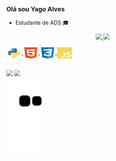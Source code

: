 ### Olá sou Yago Alves

-  Estudante de ADS 🎓

<!--
**yagoalvess/yagoalvess** is a ✨ _special_ ✨ repository because its `README.md` (this file) appears on your GitHub profile.

Here are some ideas to get you started:

- 🔭 I’m currently working on ...
- 🌱 I’m currently learning ...
- 👯 I’m looking to collaborate on ...
- 🤔 I’m looking for help with ...
- 💬 Ask me about ...
- 📫 How to reach me: ...
- 😄 Pronouns: ...
- ⚡ Fun fact: ...
-->




<div align="center">
  <a href="https://github.com/yagoalvess">
  <img height="180em" src="https://github-readme-stats.vercel.app/api?username=yagoalvess&show_icons=true&theme=highcontrast" />
  <img height="180em" src="https://github-readme-stats.vercel.app/api/top-langs/?username=yagoalvess&layout=compact&theme=highcontrast" />
</div>




<div style="display: inline_block"><br>
  <img align="center" alt="Yago_Python" height="30" width="40" src="https://raw.githubusercontent.com/devicons/devicon/master/icons/python/python-original.svg">
  <img align="center" alt="Yago_HTML" height="30" width="40" src="https://raw.githubusercontent.com/devicons/devicon/master/icons/html5/html5-original.svg">
  <img align="center" alt="Yago_CSS" height="30" width="40" src="https://raw.githubusercontent.com/devicons/devicon/master/icons/css3/css3-original.svg">
  <img align="center" alt="Yago_Js" height="30" width="40" src="https://raw.githubusercontent.com/devicons/devicon/master/icons/javascript/javascript-plain.svg">
  
</div>

##

<div> 
  <a href="mailto:yagoalves455@gmail.com"><img src="https://img.shields.io/badge/-Gmail-%23333?style=for-the-badge&logo=gmail&logoColor=white" target="_blank"></a>
  <a href="https://www.linkedin.com/in/yagoalves25/" target="_blank"><img src="https://img.shields.io/badge/-LinkedIn-%230077B5?style=for-the-badge&logo=linkedin&logoColor=white" target="_blank"></a> 
  
</div>



  ![Snake animation](https://github.com/yagoalvess/yagoalvess/blob/output/github-contribution-grid-snake.svg)
